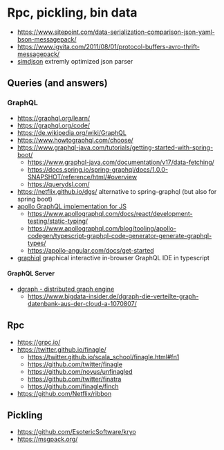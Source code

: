 # Rpc, pickling, bin data

* https://www.sitepoint.com/data-serialization-comparison-json-yaml-bson-messagepack/
* https://www.igvita.com/2011/08/01/protocol-buffers-avro-thrift-messagepack/
* [simdjson](https://github.com/simdjson/simdjson) extremly optimized json parser

## Queries (and answers)

### GraphQL

* https://graphql.org/learn/
* https://graphql.org/code/
* https://de.wikipedia.org/wiki/GraphQL
* https://www.howtographql.com/choose/
* https://www.graphql-java.com/tutorials/getting-started-with-spring-boot/
  + https://www.graphql-java.com/documentation/v17/data-fetching/
  + https://docs.spring.io/spring-graphql/docs/1.0.0-SNAPSHOT/reference/html/#overview
  + https://querydsl.com/
* https://netflix.github.io/dgs/ alternative to spring-graphql (but also for spring boot)
* [apollo GraphQL implementation for JS](https://www.apollographql.com/)
  + https://www.apollographql.com/docs/react/development-testing/static-typing/
  + https://www.apollographql.com/blog/tooling/apollo-codegen/typescript-graphql-code-generator-generate-graphql-types/
  + https://apollo-angular.com/docs/get-started
* [graphiql](https://github.com/graphql/graphiql) graphical interactive in-browser GraphQL IDE in typescript

#### GraphQL Server

* [dgraph - distributed graph engine](https://dgraph.io/)
  + https://www.bigdata-insider.de/dgraph-die-verteilte-graph-datenbank-aus-der-cloud-a-1070807/

## Rpc 

* https://grpc.io/
* https://twitter.github.io/finagle/
  + https://twitter.github.io/scala_school/finagle.html#fn1
  + https://github.com/twitter/finagle
  + https://github.com/novus/unfinagled
  + https://github.com/twitter/finatra
  + https://github.com/finagle/finch
* https://github.com/Netflix/ribbon

## Pickling

* https://github.com/EsotericSoftware/kryo
* https://msgpack.org/
